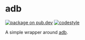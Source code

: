 # adb

[![package on pub.dev][pub_badge]][pub_link]
[![codestyle][style_badge]][style_link]

A simple wrapper around [adb][adb].

[adb]: https://developer.android.com/studio/command-line/adb
[pub_badge]: https://img.shields.io/pub/v/adb.svg
[pub_link]: https://pub.dartlang.org/packages/adb
[style_badge]: https://img.shields.io/badge/style-leancode__lint-black
[style_link]: https://pub.dartlang.org/packages/leancode_lint
